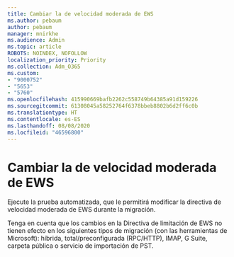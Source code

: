 ```yaml
---
title: Cambiar la de velocidad moderada de EWS
ms.author: pebaum
author: pebaum
manager: mnirkhe
ms.audience: Admin
ms.topic: article
ROBOTS: NOINDEX, NOFOLLOW
localization_priority: Priority
ms.collection: Adm_O365
ms.custom:
- "9000752"
- "5653"
- "5760"
ms.openlocfilehash: 415990669bafb2262c558749b64385a91d159226
ms.sourcegitcommit: 61308045a58252764f6378bbeb8802b6d2ff6c0b
ms.translationtype: HT
ms.contentlocale: es-ES
ms.lasthandoff: 08/08/2020
ms.locfileid: "46596800"
---
```

# <a name="changing-ews-throttling-settings"></a>Cambiar la de velocidad moderada de EWS

Ejecute la prueba automatizada, que le permitirá modificar la directiva de velocidad moderada de EWS durante la migración.

Tenga en cuenta que los cambios en la Directiva de limitación de EWS no tienen efecto en los siguientes tipos de migración (con las herramientas de Microsoft): híbrida, total/preconfigurada (RPC/HTTP), IMAP, G Suite, carpeta pública o servicio de importación de PST.